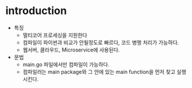 # introduction

- 특징
  - 멀티코어 프로세싱을 지원한다
  - 컴파일이 파이썬과 비교가 안될정도로 빠르다, 코드 병행 처리가 가능하다.
  - 웹서버, 클라우드, Microservice에 사용된다.
- 문법
  - main.go 파일에서만 컴파일이 가능하다.
  - 컴파일러는 main package와 그 안에 있는 main function을 먼저 찾고 실행시킨다.
